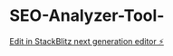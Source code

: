 # SEO-Analyzer-Tool-

[Edit in StackBlitz next generation editor ⚡️](https://stackblitz.com/~/github.com/Rory503/SEO-Analyzer-Tool-)